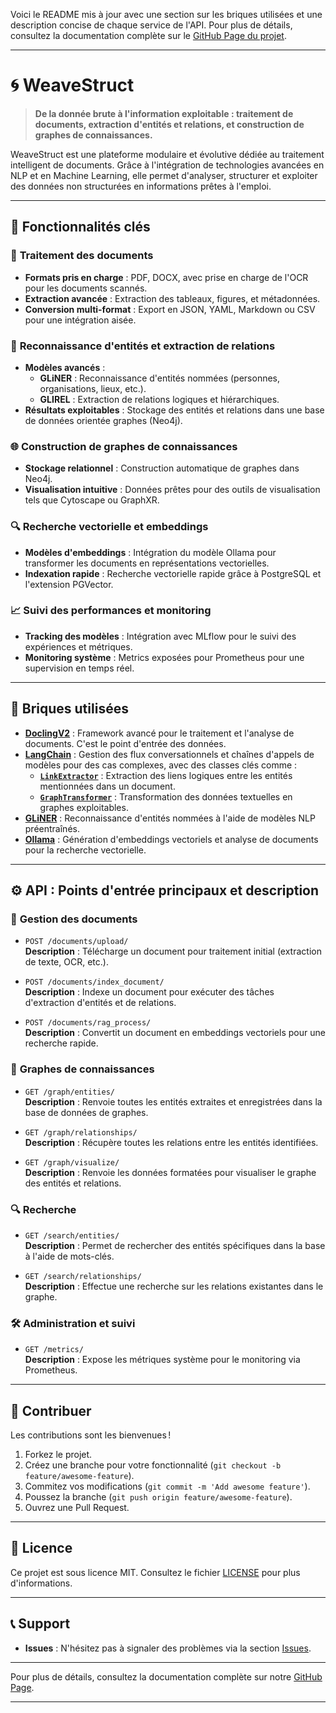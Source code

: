 Voici le README mis à jour avec une section sur les briques utilisées et une description concise de chaque service de l'API. Pour plus de détails, consultez la documentation complète sur le [GitHub Page du projet](https://github.com/Artemis-IA/weavestruct).

---

# 🌀 **WeaveStruct**  
> **De la donnée brute à l'information exploitable : traitement de documents, extraction d'entités et relations, et construction de graphes de connaissances.**  

WeaveStruct est une plateforme modulaire et évolutive dédiée au traitement intelligent de documents. Grâce à l'intégration de technologies avancées en NLP et en Machine Learning, elle permet d'analyser, structurer et exploiter des données non structurées en informations prêtes à l'emploi.

---

## 🚀 **Fonctionnalités clés**
### 📄 **Traitement des documents**
- **Formats pris en charge** : PDF, DOCX, avec prise en charge de l'OCR pour les documents scannés.
- **Extraction avancée** : Extraction des tableaux, figures, et métadonnées.
- **Conversion multi-format** : Export en JSON, YAML, Markdown ou CSV pour une intégration aisée.

### 🧠 **Reconnaissance d'entités et extraction de relations**
- **Modèles avancés** :  
  - **GLiNER** : Reconnaissance d'entités nommées (personnes, organisations, lieux, etc.).
  - **GLIREL** : Extraction de relations logiques et hiérarchiques.
- **Résultats exploitables** : Stockage des entités et relations dans une base de données orientée graphes (Neo4j).

### 🌐 **Construction de graphes de connaissances**
- **Stockage relationnel** : Construction automatique de graphes dans Neo4j.
- **Visualisation intuitive** : Données prêtes pour des outils de visualisation tels que Cytoscape ou GraphXR.

### 🔍 **Recherche vectorielle et embeddings**
- **Modèles d'embeddings** : Intégration du modèle Ollama pour transformer les documents en représentations vectorielles.
- **Indexation rapide** : Recherche vectorielle rapide grâce à PostgreSQL et l'extension PGVector.

### 📈 **Suivi des performances et monitoring**
- **Tracking des modèles** : Intégration avec MLflow pour le suivi des expériences et métriques.
- **Monitoring système** : Metrics exposées pour Prometheus pour une supervision en temps réel.

---

## 🧱 **Briques utilisées**
- **[DoclingV2](https://github.com/your-doclingv2-link)** : Framework avancé pour le traitement et l'analyse de documents. C'est le point d'entrée des données.
- **[LangChain](https://github.com/hwchase17/langchain)** : Gestion des flux conversationnels et chaînes d'appels de modèles pour des cas complexes, avec des classes clés comme :  
  - **[`LinkExtractor`](https://python.langchain.com/api_reference/community/graph_vectorstores/langchain_community.graph_vectorstores.extractors.gliner_link_extractor.GLiNERLinkExtractor.html)** : Extraction des liens logiques entre les entités mentionnées dans un document.  
  - **[`GraphTransformer`](https://python.langchain.com/api_reference/experimental/graph_transformers/langchain_experimental.graph_transformers.gliner.GlinerGraphTransformer.html#glinergraphtransformer)** : Transformation des données textuelles en graphes exploitables.  
- **[GLiNER](https://github.com/urchade/GLiNER)** : Reconnaissance d'entités nommées à l'aide de modèles NLP préentraînés.  
- **[Ollama](https://www.ollama.ai/)** : Génération d'embeddings vectoriels et analyse de documents pour la recherche vectorielle.  

---

## ⚙️ **API : Points d'entrée principaux et description**
### 📂 **Gestion des documents**
- `POST /documents/upload/`  
  **Description** : Télécharge un document pour traitement initial (extraction de texte, OCR, etc.).
  
- `POST /documents/index_document/`  
  **Description** : Indexe un document pour exécuter des tâches d'extraction d'entités et de relations.

- `POST /documents/rag_process/`  
  **Description** : Convertit un document en embeddings vectoriels pour une recherche rapide.

### 🔗 **Graphes de connaissances**
- `GET /graph/entities/`  
  **Description** : Renvoie toutes les entités extraites et enregistrées dans la base de données de graphes.

- `GET /graph/relationships/`  
  **Description** : Récupère toutes les relations entre les entités identifiées.

- `GET /graph/visualize/`  
  **Description** : Renvoie les données formatées pour visualiser le graphe des entités et relations.

### 🔍 **Recherche**
- `GET /search/entities/`  
  **Description** : Permet de rechercher des entités spécifiques dans la base à l'aide de mots-clés.

- `GET /search/relationships/`  
  **Description** : Effectue une recherche sur les relations existantes dans le graphe.

### 🛠️ **Administration et suivi**
- `GET /metrics/`  
  **Description** : Expose les métriques système pour le monitoring via Prometheus.

---

## 🌟 **Contribuer**
Les contributions sont les bienvenues !  
1. Forkez le projet.  
2. Créez une branche pour votre fonctionnalité (`git checkout -b feature/awesome-feature`).  
3. Commitez vos modifications (`git commit -m 'Add awesome feature'`).  
4. Poussez la branche (`git push origin feature/awesome-feature`).  
5. Ouvrez une Pull Request.

---

## 📜 **Licence**
Ce projet est sous licence MIT. Consultez le fichier [LICENSE](LICENSE) pour plus d'informations.

---

## 📞 **Support**
- **Issues** : N'hésitez pas à signaler des problèmes via la section [Issues](https://github.com/Artemis-IA/weavestruct/issues).  
---

Pour plus de détails, consultez la documentation complète sur notre [GitHub Page](https://github.com/Artemis-IA/weavestruct).

---
